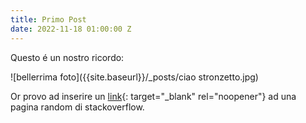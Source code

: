 ```yaml
---
title: Primo Post
date: 2022-11-18 01:00:00 Z
---
```


Questo é un nostro ricordo:

![bellerrima foto]({{site.baseurl}}/_posts/ciao stronzetto.jpg)

Or provo ad inserire un [link](https://stackoverflow.com/questions/24851824/how-long-does-it-take-for-github-page-to-show-changes-after-changing-index-html){: target="_blank" rel="noopener"}&nbsp;ad una pagina random di stackoverflow.
